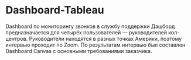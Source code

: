 # Dashboard-Tableau
Dashboard по мониторингу звонков в службу поддержки
Дашборд предназначается для четырёх пользователей — руководителей кол-центров. Руководители находятся в разных точках Америки, поэтому интервью проходит по Zoom. По результатам интервью был составлен Dashboard Canvas с основными требованиями заказчика.
